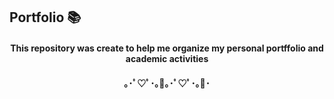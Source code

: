 <h2> Portfolio 📚 </h2>

<h4 align = "center">  This repository was create to help me organize my personal portffolio and academic activities </h4>

<h4 align = "center"> ｡･ﾟ♡ﾟ･｡🍓｡･ﾟ♡ﾟ･｡🍒･ </h4>
